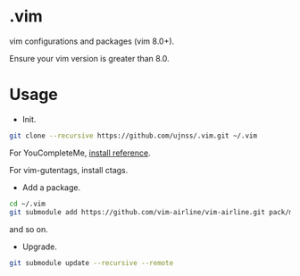 # .vim
vim configurations and packages (vim 8.0+).


Ensure your vim version is greater than 8.0.

# Usage

- Init.

```bash
git clone --recursive https://github.com/ujnss/.vim.git ~/.vim
```

For YouCompleteMe, [install reference](https://github.com/Valloric/YouCompleteMe#installation).

For vim-gutentags, install ctags.

- Add a package.

```bash
cd ~/.vim
git submodule add https://github.com/vim-airline/vim-airline.git pack/mypack/start/vim-airline
```

and so on.

- Upgrade.

```bash
git submodule update --recursive --remote
```
